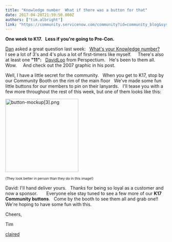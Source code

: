 ```yaml
---
title: "Knowledge number  What if there was a button for that"
date: 2017-04-28T21:59:50.000Z
authors: ["tim.albright"]
link: "https://community.servicenow.com/community?id=community_blog&sys_id=d53e2e6ddbd0dbc01dcaf3231f9619ae"
---
```

<p><strong>One week to K17.   Less if you're going to Pre-Con. </strong></p><p></p><p><a __default_attr="31061" __jive_macro_name="user" class="jive_macro jive_macro_user" data-orig-content="Dan" data-renderedposition="52.68333435058594_8_44_17" href="/community?id=community_user_profile&user=83ff46e1db581fc09c9ffb651f961906" modifiedtitle="true" title="Dan">Dan</a> asked a great question last week:   <a title="What's your Knowledge number?" __default_attr="6708" __jive_macro_name="blogpost" class="jive_macro jive_macro_blogpost" data-orig-content="What's your Knowledge number?" data-renderedposition="52.68333435058594_273_228_17" href="/community?id=community_blog&sys_id=2a2e2a6ddbd0dbc01dcaf3231f961912">What's your Knowledge number?</a>     I see a lot of 3's and 4's plus a lot of first-timers like myself.     There's also at least one <strong>"11":</strong>   <a title="DavidLoo" __default_attr="2054" __jive_macro_name="user" class="jive_macro jive_macro_user" data-orig-content="DavidLoo" data-renderedposition="52.68333435058594_1090.816650390625_79_17" href="/community?id=community_user_profile&user=b892962ddbd81fc09c9ffb651f96190a">DavidLoo</a> from Perspectium.   He's been to them all.   Wow.     And check out the 2007 graphic in his post.</p><p></p><p>Well, I have a little secret for the community.   When you get to K17, stop by our Community Booth on the rim of the main floor   We've made some fun little buttons for our members to pin on their lanyards.   I'll tease you with a few more throughout the rest of this week, but one of them looks like this:</p><p><img  alt="button-mockup[3].png" class="image-2 jive-image" height="228" src="ae1bac4edbd09304b322f4621f9619e9.iix" style="width: 228px; height: 228px;" width="228"/></p><p></p><p><span style="font-size: 8pt;">(They look better in person than they do in this image!)</span></p><p></p><p>David: I'll hand deliver yours.   Thanks for being so loyal as a customer and now a sponsor.       Everyone else stay tuned to see a few more of our <strong>K17 Community buttons</strong>.   Come by the booth to see them all and grab one!!     We're hoping to have some fun with this.</p><p></p><p>Cheers,</p><p>Tim</p><p></p><p><a title="claired" __default_attr="28920" __jive_macro_name="user" class="jive-link-profile-small jive_macro jive_macro_user" data-id="28920" data-objecttype="3" data-orig-content="claired" data-renderedposition="594.25_8_60_17" data-type="person" href="/community?id=community_user_profile&user=4ec21221db1c1fc09c9ffb651f961906">claired</a></p>